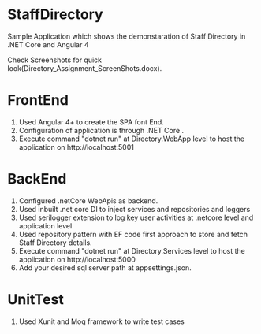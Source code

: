 # StaffDirectory
Sample Application which shows the demonstaration of Staff Directory in .NET Core and Angular 4

Check Screenshots for quick look(Directory_Assignment_ScreenShots.docx).
# FrontEnd
1. Used Angular 4+ to create the SPA font End.
2. Configuration of application is through .NET Core .
3. Execute command "dotnet run" at Directory.WebApp level to host the application on http://localhost:5001

# BackEnd
1. Configured .netCore WebApis as backend.
2. Used inbuilt .net core DI to inject services and repositories and loggers
3. Used serilogger extension to log key user activities at .netcore level and application level
4. Used repository pattern with EF code first approach to store and fetch Staff Directory details.
5. Execute command "dotnet run" at Directory.Services level to host the application on http://localhost:5000
6. Add your desired sql server path at appsettings.json.

# UnitTest
1. Used Xunit and Moq framework to write test cases






